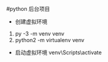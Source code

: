 #python 后台项目
- 创建虚拟环境 
 1. py -3 -m venv venv
 2. python2 -m virtualenv venv
- 启动虚拟环境 venv\Scripts\activate
